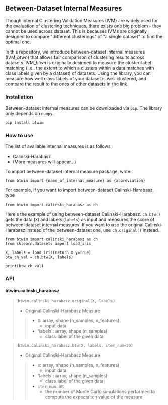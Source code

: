 ## Between-Dataset Internal Measures

Though internal Clustering Validation Measures (IVM) are widely used for the evaluation of clustering techniques, there exists one big problem - they cannot be used across dataset. This is becauses IVMs are originally designed to compare "different clusterings" of "a single dataset" to find the optimal one. 

In this repository, we introduce between-dataset internal measures (IVM${}\_{btwn}$) that allows fair comparison of clustering results across datasets. 
IVM$\_{btwn}$ is originally designed to measure the cluster-label matching (i.e., the extent to which a clusters within a data matches with class labels given by a dataset) of datasets. Using the library, you can measure how well class labels of your dataset is well clustered, and compare the result to the ones of other datasets in [the link]().

### Installation

Between-dataset internal measures can be downloaded via `pip`. The library only depends on `numpy`.

```sh
pip install btwim
```

### How to use

The list of available internal measures  is as follows:
- Calinski-Harabasz 
- (More measures will appear...)

To import between-dataset internal measure package, write:
```python3
from btwim import {name_of_internal_measure} as {abbreviation}
```

For example, if you want to import between-dataset Calinski-Harabasz, type
```python3
from btwim import calinski_harabasz as ch
```

Here's the example of using between-dataset Calinski-Harabasz. `ch.btw()` gets the data (`X`) and labels (`labels`) as input and measures the score of between-dataset internal measures. If you want to use the original Calinski-Harabasz instead of the between-dataset one, use `ch.original()` instead.
```python3
from btwim import calinski_harabasz as ch
from sklearn.datasets import load_iris

X, labels = load_iris(return_X_y=True)
btw_ch_val = ch.btw(X, labels)

print(btw_ch_val)
```

### API

#### btwim.calinski_harabasz

> `btwim.calinski_harabasz.original(X, labels)`
> - Original Calinski-Harabasz Measure
> > - `X`: array, shape (n_samples, n_features) 
> >   - input data
> > - 'labels`: array, shape (n_samples)
> >   - class label of the given data


> `btwim.calinski_harabasz.btw(X, labels, iter_num=20)`
> - Original Calinski-Harabasz Measure
> > - `X`: array, shape (n_samples, n_features) 
> >   - input data
> > - 'labels`: array, shape (n_samples)
> >   - class label of the given data
> > - `iter_num`: int
> >   - the number of Monte Carlo simulations performed to compute the expectaiton value of the measure

